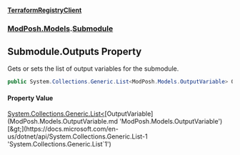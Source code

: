 #### [TerraformRegistryClient](index.md 'index')
### [ModPosh.Models](ModPosh.Models.md 'ModPosh.Models').[Submodule](ModPosh.Models.Submodule.md 'ModPosh.Models.Submodule')

## Submodule.Outputs Property

Gets or sets the list of output variables for the submodule.

```csharp
public System.Collections.Generic.List<ModPosh.Models.OutputVariable> Outputs { get; set; }
```

#### Property Value
[System.Collections.Generic.List&lt;](https://docs.microsoft.com/en-us/dotnet/api/System.Collections.Generic.List-1 'System.Collections.Generic.List`1')[OutputVariable](ModPosh.Models.OutputVariable.md 'ModPosh.Models.OutputVariable')[&gt;](https://docs.microsoft.com/en-us/dotnet/api/System.Collections.Generic.List-1 'System.Collections.Generic.List`1')